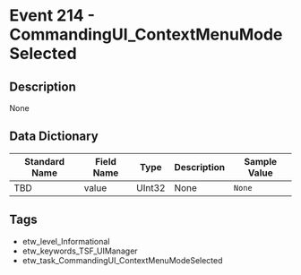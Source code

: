 # Event 214 - CommandingUI_ContextMenuModeSelected

## Description
None

## Data Dictionary
|Standard Name|Field Name|Type|Description|Sample Value|
|---|---|---|---|---|
|TBD|value|UInt32|None|`None`|

## Tags
* etw_level_Informational
* etw_keywords_TSF_UIManager
* etw_task_CommandingUI_ContextMenuModeSelected